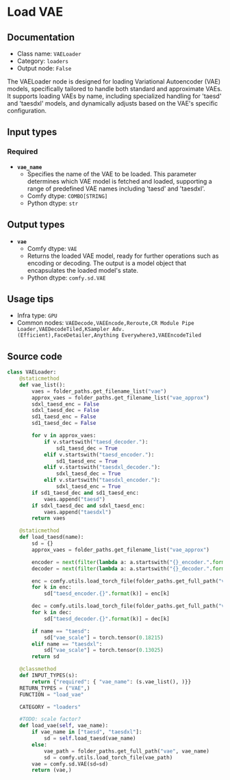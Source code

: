 # Load VAE
## Documentation
- Class name: `VAELoader`
- Category: `loaders`
- Output node: `False`

The VAELoader node is designed for loading Variational Autoencoder (VAE) models, specifically tailored to handle both standard and approximate VAEs. It supports loading VAEs by name, including specialized handling for 'taesd' and 'taesdxl' models, and dynamically adjusts based on the VAE's specific configuration.
## Input types
### Required
- **`vae_name`**
    - Specifies the name of the VAE to be loaded. This parameter determines which VAE model is fetched and loaded, supporting a range of predefined VAE names including 'taesd' and 'taesdxl'.
    - Comfy dtype: `COMBO[STRING]`
    - Python dtype: `str`
## Output types
- **`vae`**
    - Comfy dtype: `VAE`
    - Returns the loaded VAE model, ready for further operations such as encoding or decoding. The output is a model object that encapsulates the loaded model's state.
    - Python dtype: `comfy.sd.VAE`
## Usage tips
- Infra type: `GPU`
- Common nodes: `VAEDecode,VAEEncode,Reroute,CR Module Pipe Loader,VAEDecodeTiled,KSampler Adv. (Efficient),FaceDetailer,Anything Everywhere3,VAEEncodeTiled`


## Source code
```python
class VAELoader:
    @staticmethod
    def vae_list():
        vaes = folder_paths.get_filename_list("vae")
        approx_vaes = folder_paths.get_filename_list("vae_approx")
        sdxl_taesd_enc = False
        sdxl_taesd_dec = False
        sd1_taesd_enc = False
        sd1_taesd_dec = False

        for v in approx_vaes:
            if v.startswith("taesd_decoder."):
                sd1_taesd_dec = True
            elif v.startswith("taesd_encoder."):
                sd1_taesd_enc = True
            elif v.startswith("taesdxl_decoder."):
                sdxl_taesd_dec = True
            elif v.startswith("taesdxl_encoder."):
                sdxl_taesd_enc = True
        if sd1_taesd_dec and sd1_taesd_enc:
            vaes.append("taesd")
        if sdxl_taesd_dec and sdxl_taesd_enc:
            vaes.append("taesdxl")
        return vaes

    @staticmethod
    def load_taesd(name):
        sd = {}
        approx_vaes = folder_paths.get_filename_list("vae_approx")

        encoder = next(filter(lambda a: a.startswith("{}_encoder.".format(name)), approx_vaes))
        decoder = next(filter(lambda a: a.startswith("{}_decoder.".format(name)), approx_vaes))

        enc = comfy.utils.load_torch_file(folder_paths.get_full_path("vae_approx", encoder))
        for k in enc:
            sd["taesd_encoder.{}".format(k)] = enc[k]

        dec = comfy.utils.load_torch_file(folder_paths.get_full_path("vae_approx", decoder))
        for k in dec:
            sd["taesd_decoder.{}".format(k)] = dec[k]

        if name == "taesd":
            sd["vae_scale"] = torch.tensor(0.18215)
        elif name == "taesdxl":
            sd["vae_scale"] = torch.tensor(0.13025)
        return sd

    @classmethod
    def INPUT_TYPES(s):
        return {"required": { "vae_name": (s.vae_list(), )}}
    RETURN_TYPES = ("VAE",)
    FUNCTION = "load_vae"

    CATEGORY = "loaders"

    #TODO: scale factor?
    def load_vae(self, vae_name):
        if vae_name in ["taesd", "taesdxl"]:
            sd = self.load_taesd(vae_name)
        else:
            vae_path = folder_paths.get_full_path("vae", vae_name)
            sd = comfy.utils.load_torch_file(vae_path)
        vae = comfy.sd.VAE(sd=sd)
        return (vae,)

```
